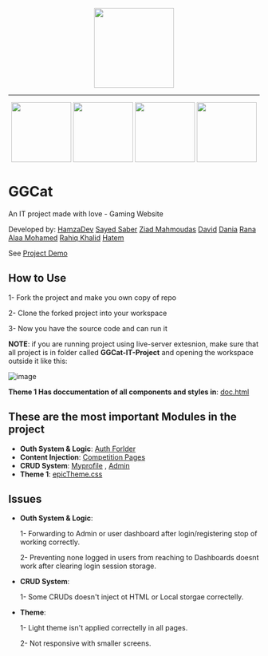 <p align="center">
  <img src="https://github.com/HamzaElkotp/GGCat-IT-Project/assets/61008779/b5e59373-13ba-4dbe-9665-37a9f57af17a" width="160">
</p>

<hr>
<p align="center">
<img src="https://github.com/HamzaElkotp/GGCat-IT-Project/assets/61008779/0d1247d8-f25f-48f8-972c-f6aacd5c4e23" width="120">
<img src="https://github.com/HamzaElkotp/GGCat-IT-Project/assets/61008779/28206cf4-6674-4a6e-aa40-ca20e3b72cd2" width="120">
<img src="https://github.com/HamzaElkotp/GGCat-IT-Project/assets/61008779/32aa41a3-9a3e-44b4-a72e-683ba1db97eb" width="120">
<img src="https://github.com/HamzaElkotp/GGCat-IT-Project/assets/61008779/9e71d0ef-24a3-4ce5-8bfa-6cc0a20edde6" width="120">
</p>

  <h1>GGCat</h1> 
  An IT project made with love - Gaming Website 
  
  Developed by: <a href="https://github.com/HamzaElkotp">HamzaDev</a> <a href="https://github.com/sayedsaber2005">Sayed Saber</a> <a href="https://github.com/ZiadMahmoudas">Ziad Mahmoudas</a> <a href="https://github.com/David10203">David</a> <a href="https://github.com/d5ania">Dania</a> <a href="https://github.com/RanaAlaaMohamed">Rana Alaa Mohamed</a> <a href="https://github.com/rahiqkhalid12">Rahiq Khalid</a> <a href="https://github.com/Hatemalii">Hatem</a>
  
  See <a href="https://hamzaelkotp.github.io/GGCat-IT-Project/">Project Demo</a>


## How to Use

1- Fork the project and make you own copy of repo

2- Clone the forked project into your workspace

3- Now you have the source code and can run it


**NOTE**: if you are running project using live-server extesnion, make sure that all project is in folder called **GGCat-IT-Project** and opening the workspace outside it like this:

![image](https://github.com/HamzaElkotp/GGCat-IT-Project/assets/61008779/6ad8f1fa-720c-4420-8632-95ab199fce66)


**Theme 1 Has doccumentation of all components and styles in**: <a href="https://github.com/HamzaElkotp/GGCat-IT-Project/blob/main/doc.html">doc.html</a>

## These are the most important Modules in the project
- **Outh System & Logic**: <a href="https://github.com/HamzaElkotp/GGCat-IT-Project/tree/main/auth">Auth Forlder</a>
- **Content Injection**: <a href="https://github.com/HamzaElkotp/GGCat-IT-Project/tree/main/competitions">Competition Pages</a>
- **CRUD System**: <a href="https://github.com/HamzaElkotp/GGCat-IT-Project/tree/main/myprofile">Myprofile</a> , <a href="https://github.com/HamzaElkotp/GGCat-IT-Project/tree/main/admin">Admin</a>
- **Theme 1**: <a href="https://github.com/HamzaElkotp/GGCat-IT-Project/tree/main/src/css">epicTheme.css</a>

## Issues
- **Outh System & Logic**:

  1- Forwarding to Admin or user dashboard after login/registering stop of working correctly.
  
  2- Preventing none logged in users from reaching to Dashboards doesnt work after clearing login session storage.
- **CRUD System**:
  
  1- Some CRUDs doesn't inject ot HTML or Local storgae correctelly.
- **Theme**:

  1- Light theme isn't applied correctelly in all pages.
  
  2- Not responsive with smaller screens.
  
